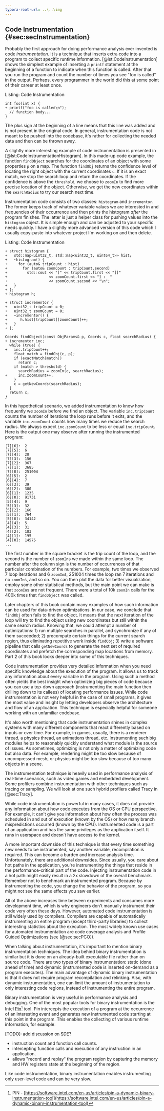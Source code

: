 ```yaml
---
typora-root-url: ..\..\img
---
```


## Code Instrumentation {#sec:secInstrumentation}

Probably the first approach for doing performance analysis ever invented is code *instrumentation*. It is a technique that inserts extra code into a program to collect specific runtime information. [@lst:CodeInstrumentation] shows the simplest example of inserting a `printf` statement at the beginning of a function to indicate when this function is called. After that you run the program and count the number of times you see "foo is called" in the output. Perhaps, every programmer in the world did this at some point of their career at least once.

Listing: Code Instrumentation

~~~~ {#lst:CodeInstrumentation .cpp}
int foo(int x) {
+ printf("foo is called\n");
  // function body...
}
~~~~~~~~~~~~~~~~~~~~~~~~~~~~~~~~~~~~~~~~~~~~~~~~~

The plus sign at the beginning of a line means that this line was added and is not present in the original code. In general, instrumentation code is not meant to be pushed into the codebase, it's rather for collecting the needed data and then can be thrown away.

A slightly more interesting example of code instrumentation is presented in [@lst:CodeInstrumentationHistogram]. In this made-up code example, the function `findObject` searches for the coordinates of an object with some properties `p` on a map. The function `findObj` returns the confidence level of locating the right object with the current coordinates `c`. If it is an exact match, we stop the search loop and return the coordinates. If the confidence is above the `threshold`, we choose to `zoomIn` to find more precise location of the object. Otherwise, we get the new coordinates within the `searchRadius` to try our search next time.

Instrumentation code consists of two classes: `histogram` and `incrementor`. The former keeps track of whatever variable values we are interested in and frequencies of their occurrence and then prints the histogram *after* the program finishes. The latter is just a helper class for pushing values into the `histogram` object. It is simple enough and can be adjusted to your specific needs quickly. I have a slightly more advanced version of this code which I usually copy-paste into whatever project I'm working on and then delete.

Listing: Code Instrumentation

~~~~ {#lst:CodeInstrumentationHistogram .cpp}
+ struct histogram {
+   std::map<uint32_t, std::map<uint32_t, uint64_t>> hist;
+   ~histogram() {
+     for (auto& tripCount : hist)
+       for (auto& zoomCount : tripCount.second)
+         std::cout << "[" << tripCount.first << "][" 
+                   << zoomCount.first << "] :  " 
+                   << zoomCount.second << "\n";
+   }
+ };
+ histogram h;

+ struct incrementor {
+   uint32_t tripCount = 0;
+   uint32_t zoomCount = 0;
+   ~incrementor() {
+ 	   h.hist[tripCount][zoomCount]++;
+   }
+ };

Coords findObject(const ObjParams& p, Coords c, float searchRadius) {
+ incrementor inc;
  while (true) {
+   inc.tripCount++;  
    float match = findObj(c, p);
    if (exactMatch(match))
      return c;   
    if (match > threshold) {
      searchRadius = zoomIn(c, searchRadius);
+     inc.zoomCount++;
    }
    c = getNewCoords(searchRadius);
  }
  return c;
}
~~~~~~~~~~~~~~~~~~~~~~~~~~~~~~~~~~~~~~~~~~~~~~~~~

In this hypothetical scenario, we added instrumentation to know how frequently we `zoomIn` before we find an object. The variable `inc.tripCount` counts the number of iterations the loop runs before it exits, and the variable `inc.zoomCount` counts how many times we reduce the search radius. We always expect `inc.zoomCount` to be less or equal `inc.tripCount`. Here is the output one may observe after running the instrumented program:

```
[7][6]:  2
[7][5]:  6
[7][4]:  20
[7][3]:  156
[7][2]:  967
[7][1]:  3685
[7][0]:  251004
[6][5]:  2
[6][4]:  7
[6][3]:  39
[6][2]:  300
[6][1]:  1235
[6][0]:  91731
[5][4]:  9
[5][3]:  32
[5][2]:  160
[5][1]:  764
[5][0]:  34142
[4][4]:  5
[4][3]:  31
[4][2]:  103
[4][1]:  195
[4][0]:  14575
...
```

The first number in the square bracket is the trip count of the loop, and the second is the number of `zoomIn`s we made within the same loop. The number after the column sign is the number of occurrences of that particular combination of the numbers. For example, two times we observed 7 loop iterations and 6 `zoomIn`s, 251004 times the loop ran 7 iterations and no `zoomIn`s, and so on. You can then plot the data for better visualization, employ some other statistical methods, but the main point we can make is that `zoomIn`s are not frequent. There were a total of 10k `zoomIn` calls for the 400k times that `findObject` was called. 

Later chapters of this book contain many examples of how such information can be used for data-driven optimizations. In our case, we conclude that `findObj` often fails to find the object. It means that the next iteration of the loop will try to find the object using new coordinates but still within the same search radius. Knowing that, we could attempt a number of optimizations: 1) run multiple searches in parallel, and synchronize if any of them succeeded; 2) precompute certain things for the current search region, thus eliminating repetitive work inside `findObj`; 3) write a software pipeline that calls `getNewCoords` to generate the next set of required coordinates and prefetch the corresponding map locations from memory. Part 2 of this book looks deeper into some of this techniques.

Code instrumentation provides very detailed information when you need specific knowledge about the execution of the program. It allows us to track any information about every variable in the program. Using such a method often yields the best insight when optimizing big pieces of code because you can use a top-down approach (instrumenting the main function then drilling down to its callees) of locating performance issues. While code instrumentation is not very helpful in the case of small programs, it gives the most value and insight by letting developers observe the architecture and flow of an application. This technique is especially helpful for someone working with an unfamiliar codebase.

It's also worth mentioning that code instrumentation shines in complex systems with many different components that react differently based on inputs or over time. For example, in games, usually, there is a renderer thread, a physics thread, an animations thread, etc. Instrumenting such big modules helps to reasonably quickly understand what module is the source of issues. As sometimes, optimizing is not only a matter of optimizing code but also data. For example, rendering might be too slow because of uncompressed mesh, or physics might be too slow because of too many objects in a scene.

The instrumentation technique is heavily used in performance analysis of real-time scenarios, such as video games and embedded development. Some profilers combine instrumentation with other techniques such as tracing or sampling. We will look at one such hybrid profilers called Tracy in [@sec:Tracy].

While code instrumentation is powerful in many cases, it does not provide any information about how code executes from the OS or CPU perspective. For example, it can't give you information about how often the process was scheduled in and out of execution (known by the OS) or how many branch mispredictions occurred (known by the CPU). Instrumented code is a part of an application and has the same privileges as the application itself. It runs in userspace and doesn't have access to the kernel.

A more important downside of this technique is that every time something new needs to be instrumented, say another variable, recompilation is required. This can become a burden and increase analysis time. Unfortunately, there are additional downsides. Since usually, you care about hot paths in the application, you're instrumenting the things that reside in the performance-critical part of the code. Injecting instrumentation code in a hot path might easily result in a 2x slowdown of the overall benchmark. Remember not to benchmark an instrumented program. Because by instrumenting the code, you change the behavior of the program, so you might not see the same effects you saw earlier.

All of the above increases time between experiments and consumes more development time, which is why engineers don't manually instrument their code very often these days. However, automated code instrumentation is still widely used by compilers. Compilers are capable of automatically instrumenting an entire program (except third-party libraries) to collect interesting statistics about the execution. The most widely known use cases for automated instrumentation are code coverage analysis and Profile Guided Optimizations (see [@sec:secPGO]).

When talking about instrumentation, it's important to mention binary instrumentation techniques. The idea behind binary instrumentation is similar but it is done on an already-built executable file rather than on source code. There are two types of binary instrumentation: static (done ahead of time) and dynamic (instrumented code is inserted on-demand as a program executes). The main advantage of dynamic binary instrumentation is that it does not require program recompilation and relinking. Also, with dynamic instrumentation, one can limit the amount of instrumentation to only interesting code regions, instead of instrumenting the entire program.

Binary instrumentation is very useful in performance analysis and debugging. One of the most popular tools for binary instrumentation is the Intel [Pin](https://software.intel.com/en-us/articles/pin-a-dynamic-binary-instrumentation-tool)[^1] tool. Pin intercepts the execution of a program at the occurrence of an interesting event and generates new instrumented code starting at this point in the program. This enables the collecting of various runtime information, for example: 

[TODO]: add discussion on SDE?

* instruction count and function call counts. 
* intercepting function calls and execution of any instruction in an application.
* allows "record and replay" the program region by capturing the memory and HW registers state at the beginning of the region.

Like code instrumentation, binary instrumentation enables instrumenting only user-level code and can be very slow.

[^1]: PIN - [https://software.intel.com/en-us/articles/pin-a-dynamic-binary-instrumentation-tool](https://software.intel.com/en-us/articles/pin-a-dynamic-binary-instrumentation-tool)

